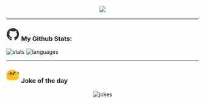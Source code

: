 <!-- Hello: https://github.com/denvercoder1/readme-typing-svg -->
<p align="center">
  <img src="https://readme-typing-svg.herokuapp.com?size=28&lines=Hi%2C%20I%27m%20Vicky%20Nguyen%20👋">
</p>

---
<!-- Stats: https://github.com/anuraghazra/github-readme-stats -->
### <img src='assets/github.gif' width="35"> My Github Stats:

<img alt="stats" src="https://github-readme-stats.vercel.app/api?username=iamvickynguyen&count_private=true&include_all_commits=true&show_icons=true&theme=default">
<img alt="languages" src="https://github-readme-stats.vercel.app/api/top-langs/?username=iamvickynguyen&langs_count=10&count_private=true&hide=html,css&hide_langs_below=0.09&theme=default&layout=compact">

---
<!-- Jokes: https://github.com/ABSphreak/readme-jokes -->
### <img src="assets/party_blob.gif" width="35"> Joke of the day

<p align="center">
  <img alt="jokes" width=75% src="https://readme-jokes.vercel.app/api?theme=algolia" />
</p>
